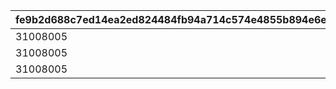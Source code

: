 |fe9b2d688c7ed14ea2ed824484fb94a714c574e4855b894e6e7b57669c512fd6|cd680190f85ded272ea8f156b0e3d2485f36219b0938d8c1e58a9571ed2312e3|123e62ea25f614aa71734e26956803f03fa385a7be7cd4ea88175929c3744451|cb325e66230c9b20f5337494a296f5e4c5d61d225f271e5b7706b2f8e28159ef|eec1f3c6b05eb9be76a49c378a13db3259d9faadfb7c5954f2ac43f96c9c7c7f|acd6b1d9b934c3509f6dcb5c14f966d59d66bbcf46f3eff2d1882f40c0ffb4c7|0f90ed9d771c97a5256c16d332579649adaa822ec76219f8da0dbf1bfa172469|10b01927542c67e92ae77d399c3f815d271ee65040f08dde98ed4b99c6a0af76|8a66f160eba024eb6b57ab91ac4ded0d7b5d384c049741f3b9bde12367bb4be3|43da329f389854baf56cc7efc3942a304b8f73f6917052eb1632e5edee9c32af|00b946c04a16f902d2d014d455cb55ccd1c3690fda273e65aaf280069ddf21da|8641638caffc745167d6efc5dd206b37a7474683c26415143da72879a296d2cd|e722435c82673a7ffdfb8504533cb9f6272b9528dcc2f3c3a53b9d0385f7d9a7|2bfc0dc9a650d562a0a9ff00237033241978f790e6c1103da7406b720f0c3101|
| --- | --- | --- | --- | --- | --- | --- | --- | --- | --- | --- | --- | --- | --- |
|31008005|37|1|5|501010081|1|0|101|70|1.1|0|1|0|1|
|31008005|0|2|5|501010082|2|5|102|0|1|600|1|0|0|
|31008005|0|3|5|501010083|1|0|103|0|1.1|0|1|0|0|